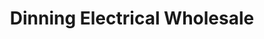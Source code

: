 ---
title: "Dinning Electrical Wholesale"
url: /gateshead/dinning-electrical-wholesale/
shop: shop
---